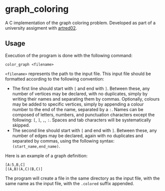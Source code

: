 # graph_coloring
A C implementation of the graph coloring problem. 
Developed as part of a university assigment with 
[artred02](https://github.com/artred02).

## Usage
Execution of the program is done with the following command:
``` shell
color_graph <filename>
```

`<filename>` represents the path to the input file. This input file should be
formatted according to the following convention:
- The first line should start with `[` and end with `]`. Between these, any
  number of vertices may be declared, with no duplicates, simply by writing
  their names and separating them by commas. Optionally, colours may be added
  to specific vertices, simply by appending a colour number to the end of the
  name, separated by a `:`. Names can be composed of letters, numbers, and
  punctuation characters except the following: `[`, `]`, `,`, `:`. Spaces and 
  tab characters will be systematically skipped.
- The second line should start with `[` and end with `]`. Between these, any
  number of edges may be declared, again with no duplicates and separated by
  commas, using the following syntax: `(start_name,end_name)`.

Here is an example of a graph definition:

``` text
[A:5,B,C]
[(A,B)(A,C)(B,C)]
```

The program will create a file in the same directory as the input file, with the
same name as the input file, with the `.colored` suffix appended.
